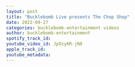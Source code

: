 ```yaml
---
layout: post
title: "Bucklebomb Live presents The Chop Shop"
date: 2022-09-27
categories: bucklebomb-entertainment videos
author: bucklebomb-entertainment
spotify_track_id: 
youtube_video_id: JpOzyKR-jN0
apple_track_id: 
youtube_metadata: 
---
```

